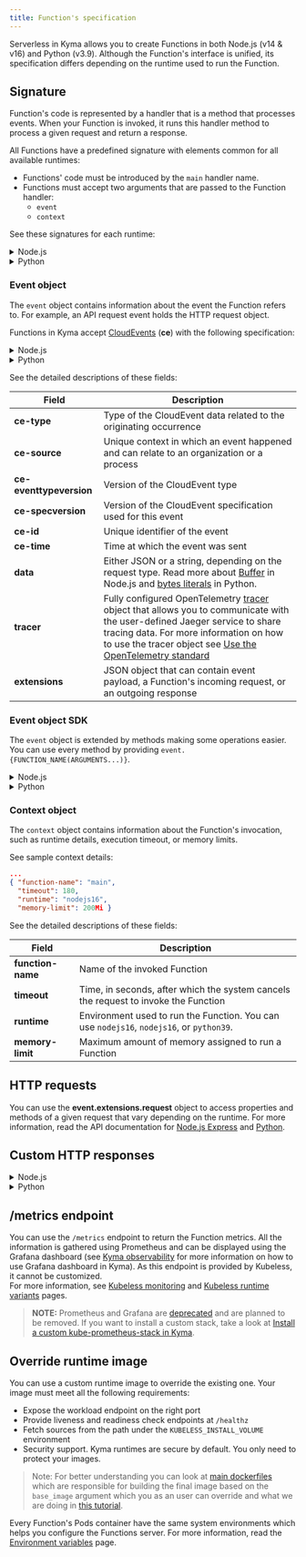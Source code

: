 ```yaml
---
title: Function's specification
---
```


Serverless in Kyma allows you to create Functions in both Node.js (v14 & v16) and Python (v3.9). Although the Function's interface is unified, its specification differs depending on the runtime used to run the Function.

## Signature

Function's code is represented by a handler that is a method that processes events. When your Function is invoked, it runs this handler method to process a given request and return a response.

All Functions have a predefined signature with elements common for all available runtimes:
- Functions' code must be introduced by the `main` handler name.
- Functions must accept two arguments that are passed to the Function handler:
    - `event`
    - `context`

See these signatures for each runtime:

<div tabs name="signature" group="function-specification">
  <details>
  <summary label="Node.js">
  Node.js
  </summary>

```bash
module.exports = {
  main: function (event, context) {
    return
  }
}
```

</details>
<details>
<summary label="Python">
Python
</summary>

```bash
def main(event, context):
    return
```

</details>
</div>

### Event object

The `event` object contains information about the event the Function refers to. For example, an API request event holds the HTTP request object.

Functions in Kyma accept [CloudEvents](https://cloudevents.io/) (**ce**) with the following specification:

<div tabs name="signature" group="function-specification">
  <details>
  <summary label="Node.js">
  Node.js
  </summary>

```json
...
{
    "ce-type": "com.github.pull_request.opened",
    "ce-source": "/cloudevents/spec/pull/123",
    "ce-eventtypeversion": "v1",
    "ce-specversion": "1.0",
    "ce-id": "abc123",
    "ce-time": "2020-12-20T13:37:33.647Z",
    "data": {BUFFER},
    "tracer": {OPENTELEMETRY_TRACER},
    "extensions": {
        "request": {INCOMING_MESSAGE},
        "response": {SERVER_RESPONSE},
    }
}
```
</details>
<details>
<summary label="Python">
Python
</summary>

```json
{
    "ce-type": "com.github.pull_request.opened",
    "ce-source": "/cloudevents/spec/pull/123",
    "ce-eventtypeversion": "v1",
    "ce-specversion": "1.0",
    "ce-id": "abc123",
    "ce-time": "2020-12-20T13:37:33.647Z",
    "data": "",
    "tracer": {OPENTELEMETRY_TRACER},
    "extensions": {
        "request": {PICKLABLE_BOTTLE_REQUEST},
    }
}
```

</details>
</div>

See the detailed descriptions of these fields:

| Field | Description |
|-------|-------------|
| **ce-type** | Type of the CloudEvent data related to the originating occurrence |
| **ce-source** | Unique context in which an event happened and can relate to an organization or a process |
| **ce-eventtypeversion** | Version of the CloudEvent type |
| **ce-specversion** | Version of the CloudEvent specification used for this event |
| **ce-id** | Unique identifier of the event |
| **ce-time** | Time at which the event was sent |
| **data** | Either JSON or a string, depending on the request type. Read more about [Buffer](https://nodejs.org/api/buffer.html) in Node.js and [bytes literals](https://docs.python.org/3/reference/lexical_analysis.html#string-and-bytes-literals) in Python. |
| **tracer** | Fully configured OpenTelemetry [tracer](https://opentelemetry.io/docs/reference/specification/trace/api/#tracer) object that allows you to communicate with the user-defined Jaeger service to share tracing data. For more information on how to use the tracer object see [Use the OpenTelemetry standard](../03-tutorials/00-serverless/svls-12-use-opentelemetry-client.md) |
| **extensions** | JSON object that can contain event payload, a Function's incoming request, or an outgoing response |


### Event object SDK

The `event` object is extended by methods making some operations easier. You can use every method by providing `event.{FUNCTION_NAME(ARGUMENTS...)}`.

<div tabs name="signature" group="function-specification">
<details>
<summary label="Node.js">
Node.js
</summary>

| Method name | Arguments | Description |
|---------------|-----------|-------------|
| **setResponseHeader** | key, value | Sets a header to the `response` object based on the given key and value |
| **setResponseContentType** | type | Sets the `ContentType` header to the `response` object based on the given type |
| **setResponseStatus** | status | Sets the `response` status based on the given status |
| **publishCloudEvent** | event | **Deprecated: use `emitCloudEvent` instead.** Publishes a CloudEvent on the publisher service based on the given CloudEvent object |
| **buildResponseCloudEvent** | id, type, data | **Deprecated: use `emitCloudEvent` instead.** Builds a CloudEvent object based on the `request` CloudEvent object and the given arguments |
| **emitCloudEvent** | type, source, data, optionalCloudEventAttribute | Builds a CloudEvent based on the arguments and emits it on the eventing publisher service. You can pass any additional [cloudevent attributes](https://github.com/cloudevents/spec/blob/v1.0.2/cloudevents/formats/json-format.md#2-attributes) as properties of the last optional argument `optionalCloudEventAttribute` |

</details>
<details>
<summary label="Python">
Python
</summary>

| Method name | Arguments | Description |
|----------|-----------|-------------|
| **publishCloudEvent** | event | Publishes a CloudEvent on the publisher service based on the given CloudEvent object |
| **buildResponseCloudEvent** | id, type, data | Builds a CloudEvent object based on the `request` CloudEvent object and the given arguments |

</details>
</div>

### Context object

The `context` object contains information about the Function's invocation, such as runtime details, execution timeout, or memory limits.

See sample context details:

```json
...
{ "function-name": "main",
  "timeout": 180,
  "runtime": "nodejs16",
  "memory-limit": 200Mi }
```

See the detailed descriptions of these fields:

| Field | Description |
|-------|-------------|
| **function-name** | Name of the invoked Function |
| **timeout** | Time, in seconds, after which the system cancels the request to invoke the Function |
| **runtime** | Environment used to run the Function. You can use `nodejs16`, `nodejs16`, or `python39`. |
| **memory-limit** | Maximum amount of memory assigned to run a Function |

## HTTP requests

You can use the **event.extensions.request** object to access properties and methods of a given request that vary depending on the runtime. For more information, read the API documentation for [Node.js Express](http://expressjs.com/en/api.html#req) and [Python](https://bottlepy.org/docs/dev/api.html#the-request-object).

## Custom HTTP responses

<div tabs name="custom-http-response" group="function-specification">
<details>
<summary label="Node.js">
Node.js
</summary>

By default, a failing Function simply throws an error to tell the Event Service to reinject the event at a later point. Such an HTTP-based Function returns the HTTP status code `500`. On the contrary, if you manage to invoke a Function successfully, the system returns the default HTTP status code `200`.

Apart from these two default codes, you can define custom responses in all Node.js runtimes using the **event.extensions.response** object.

This object is created by the Express framework and can be customized. For more information, read [Node.js API documentation](https://nodejs.org/docs/latest-v12.x/api/http.html#http_class_http_serverresponse).

This example shows how to set such a custom response in Node.js for the HTTP status code `400`:

```js
module.exports = {    
    main: function (event, context) {
        if (event.extensions.request.query.id === undefined) {
            res = event.extensions.response;
            res.status(400)
            return
        }
        return "42"
    }
}
```

</details>
<details>
<summary label="Python">
Python
</summary>

By default, a failing Function simply throws an error to tell the Event Service to reinject the event at a later point. Such an HTTP-based Function returns the HTTP status code `500`. In case you manage to invoke a Function successfully, the system returns the default HTTP status code `200`.

Apart from these two default codes, you can define custom responses in all Python runtimes using the **HTTPResponse** object available in Bottle.

This object will need to be instantiated and can be customized. For more information, read [Bottle API documentation](https://bottlepy.org/docs/dev/api.html#the-response-object).

The following example shows how to set such a custom response in Python for the HTTP status code `400`:

```python
from bottle import HTTPResponse

SUPPORTED_CONTENT_TYPES = ['application/json']

def main(event, context):
    request = event['extensions']['request']

    response_content_type = 'application/json'
    headers = {
        'Content-Type': response_content_type
    }

    status = 202
    response_payload = {'success': 'Message accepted.'}

    if request.headers.get('Content-Type') not in SUPPORTED_CONTENT_TYPES:
        status = 400
        response_payload = json.dumps({'error': 'Invalid Content-Type.'})

    return HTTPResponse(body=response_payload, status=status, headers=headers)
```

</details>
</div>

## /metrics endpoint  

You can use the `/metrics` endpoint to return the Function metrics. All the information is gathered using Prometheus and can be displayed using the Grafana dashboard (see [Kyma observability](https://kyma-project.io/docs/kyma/latest/02-get-started/05-observability/) for more information on how to use Grafana dashboard in Kyma). As this endpoint is provided by Kubeless, it cannot be customized.  
For more information, see [Kubeless monitoring](https://github.com/vmware-archive/kubeless/blob/master/docs/monitoring.md) and [Kubeless runtime variants](https://github.com/vmware-archive/kubeless/blob/master/docs/runtimes.md) pages.

> **NOTE:** Prometheus and Grafana are [deprecated](https://kyma-project.io/blog/2022/12/9/monitoring-deprecation) and are planned to be removed. If you want to install a custom stack, take a look at [Install a custom kube-prometheus-stack in Kyma](https://github.com/kyma-project/examples/tree/main/prometheus).

## Override runtime image

You can use a custom runtime image to override the existing one. Your image must meet all the following requirements:

- Expose the workload endpoint on the right port
- Provide liveness and readiness check endpoints at `/healthz`
- Fetch sources from the path under the `KUBELESS_INSTALL_VOLUME` environment
- Security support. Kyma runtimes are secure by default. You only need to protect your images.

> Note: For better understanding you can look at [main dockerfiles](https://github.com/kyma-project/kyma/blob/main/resources/serverless/templates/runtimes.yaml) which are responsible for building the final image based on the `base_image` argument which you as an user can override and what we are doing in [this tutorial](../03-tutorials/00-serverless/svls-13-override-runtime-image).

Every Function's Pods container have the same system environments which helps you configure the Functions server. For more information, read the [Environment variables](../05-technical-reference/00-configuration-parameters/svls-02-environment-variables.md) page.

